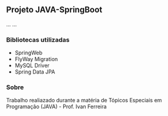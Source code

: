 ## Projeto JAVA-SpringBoot
...
...

### Bibliotecas utilizadas
- SpringWeb
- FlyWay Migration
- MySQL Driver
- Spring Data JPA

### Sobre
Trabalho realiazado durante a matéria de Tópicos Especiais em Programação (JAVA) - Prof. Ivan Ferreira

